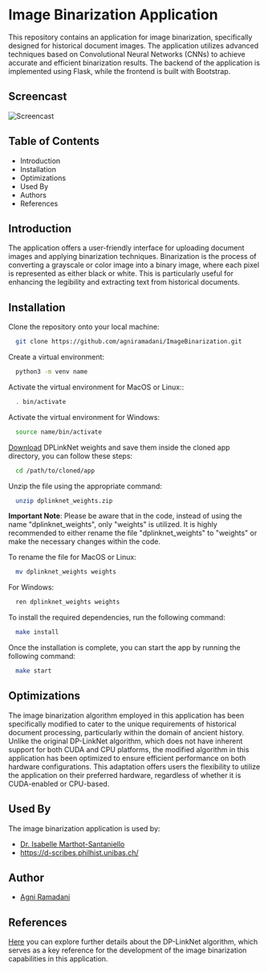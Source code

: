 
# Image Binarization Application

This repository contains an application for image binarization, specifically designed for historical document images. The application utilizes advanced techniques based on Convolutional Neural Networks (CNNs) to achieve accurate and efficient binarization results. The backend of the application is implemented using Flask, while the frontend is built with Bootstrap.




## Screencast

![Screencast](https://drive.google.com/uc?export=view&id=1nnbd7fsuwqublFyEfEHJfuP1cQDtIjNF)

## Table of Contents

- Introduction
- Installation
- Optimizations
- Used By
- Authors
- References



## Introduction
The application offers a user-friendly interface for uploading document images and applying binarization techniques. Binarization is the process of converting a grayscale or color image into a binary image, where each pixel is represented as either black or white. This is particularly useful for enhancing the legibility and extracting text from historical documents.
## Installation

Clone the repository onto your local machine:
```bash
  git clone https://github.com/agniramadani/ImageBinarization.git
```
Create a virtual environment:
```bash
  python3 -m venv name
```
Activate the virtual environment for MacOS or Linux::
```bash
  . bin/activate
```
Activate the virtual environment for Windows:
```bash
  source name/bin/activate
```
[Download](https://drive.google.com/file/d/1A3QeiPwjQM2wUwMwyyWSgT9mzsEx4Q-T/view) DPLinkNet weights and save them inside the cloned app directory, you can follow these steps:
```bash
  cd /path/to/cloned/app
```
Unzip the file using the appropriate command:
```bash
  unzip dplinknet_weights.zip
```
**Important Note**: Please be aware that in the code, instead of using the name "dplinknet_weights", only "weights" is utilized. It is highly recommended to either rename the file "dplinknet_weights" to "weights" or make the necessary changes within the code.

To rename the file for MacOS or Linux: 
```bash
  mv dplinknet_weights weights
```
For Windows:
```bash
  ren dplinknet_weights weights
```
To install the required dependencies, run the following command:
```bash
  make install
```
Once the installation is complete, you can start the app by running the following command:
```bash
  make start
```



## Optimizations


The image binarization algorithm employed in this application has been specifically modified to cater to the unique requirements of historical document processing, particularly within the domain of ancient history. Unlike the original DP-LinkNet algorithm, which does not have inherent support for both CUDA and CPU platforms, the modified algorithm in this application has been optimized to ensure efficient performance on both hardware configurations. This adaptation offers users the flexibility to utilize the application on their preferred hardware, regardless of whether it is CUDA-enabled or CPU-based.



## Used By

The image binarization application is used by:

- [Dr. Isabelle Marthot-Santaniello](https://daw.philhist.unibas.ch/de/personen/isabelle-marthot-santaniello/)
- https://d-scribes.philhist.unibas.ch/


## Author
- [Agni Ramadani](https://github.com/agniramadani)


## References
[Here](https://github.com/beargolden/DP-LinkNet) you can explore further details about the DP-LinkNet algorithm, which serves as a key reference for the development of the image binarization capabilities in this application.